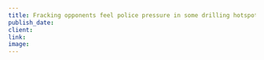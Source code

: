 ```yaml
---
title: Fracking opponents feel police pressure in some drilling hotspots
publish_date:
client:
link:
image:
---
```


